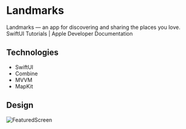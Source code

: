 # Landmarks
Landmarks — an app for discovering and sharing the places you love. SwiftUI Tutorials | Apple Developer Documentation

## Technologies
+ SwiftUI
+ Combine
+ MVVM
+ MapKit

## Design
![FeaturedScreen](https://user-images.githubusercontent.com/70813562/210420013-84f03b6f-a3ca-4e92-bcc3-72550d805296.gif)
